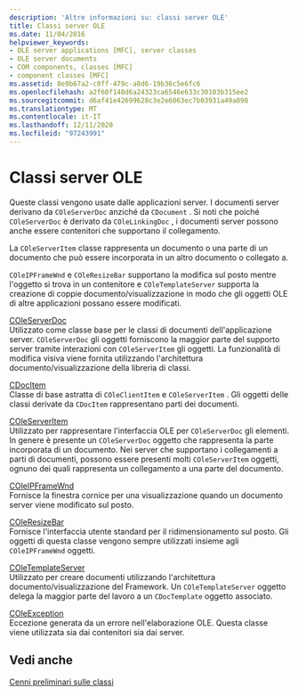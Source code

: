 ```yaml
---
description: 'Altre informazioni su: classi server OLE'
title: Classi server OLE
ms.date: 11/04/2016
helpviewer_keywords:
- OLE server applications [MFC], server classes
- OLE server documents
- COM components, classes [MFC]
- component classes [MFC]
ms.assetid: 8e9b67a2-c0ff-479c-a8d6-19b36c5e6fc6
ms.openlocfilehash: a2f60f148d6a24323ca6546e633c30103b315ee2
ms.sourcegitcommit: d6af41e42699628c3e2e6063ec7b03931a49a098
ms.translationtype: MT
ms.contentlocale: it-IT
ms.lasthandoff: 12/11/2020
ms.locfileid: "97243991"
---
```

# <a name="ole-server-classes"></a>Classi server OLE

Queste classi vengono usate dalle applicazioni server. I documenti server derivano da `COleServerDoc` anziché da `CDocument` . Si noti che poiché `COleServerDoc` è derivato da `COleLinkingDoc` , i documenti server possono anche essere contenitori che supportano il collegamento.

La `COleServerItem` classe rappresenta un documento o una parte di un documento che può essere incorporata in un altro documento o collegato a.

`COleIPFrameWnd` e `COleResizeBar` supportano la modifica sul posto mentre l'oggetto si trova in un contenitore e `COleTemplateServer` supporta la creazione di coppie documento/visualizzazione in modo che gli oggetti OLE di altre applicazioni possano essere modificati.

[COleServerDoc](reference/coleserverdoc-class.md)<br/>
Utilizzato come classe base per le classi di documenti dell'applicazione server. `COleServerDoc` gli oggetti forniscono la maggior parte del supporto server tramite interazioni con `COleServerItem` gli oggetti. La funzionalità di modifica visiva viene fornita utilizzando l'architettura documento/visualizzazione della libreria di classi.

[CDocItem](reference/cdocitem-class.md)<br/>
Classe di base astratta di `COleClientItem` e `COleServerItem` . Gli oggetti delle classi derivate da `CDocItem` rappresentano parti dei documenti.

[COleServerItem](reference/coleserveritem-class.md)<br/>
Utilizzato per rappresentare l'interfaccia OLE per `COleServerDoc` gli elementi. In genere è presente un `COleServerDoc` oggetto che rappresenta la parte incorporata di un documento. Nei server che supportano i collegamenti a parti di documenti, possono essere presenti molti `COleServerItem` oggetti, ognuno dei quali rappresenta un collegamento a una parte del documento.

[COleIPFrameWnd](reference/coleipframewnd-class.md)<br/>
Fornisce la finestra cornice per una visualizzazione quando un documento server viene modificato sul posto.

[COleResizeBar](reference/coleresizebar-class.md)<br/>
Fornisce l'interfaccia utente standard per il ridimensionamento sul posto. Gli oggetti di questa classe vengono sempre utilizzati insieme agli `COleIPFrameWnd` oggetti.

[COleTemplateServer](reference/coletemplateserver-class.md)<br/>
Utilizzato per creare documenti utilizzando l'architettura documento/visualizzazione del Framework. Un `COleTemplateServer` oggetto delega la maggior parte del lavoro a un `CDocTemplate` oggetto associato.

[COleException](reference/coleexception-class.md)<br/>
Eccezione generata da un errore nell'elaborazione OLE. Questa classe viene utilizzata sia dai contenitori sia dai server.

## <a name="see-also"></a>Vedi anche

[Cenni preliminari sulle classi](class-library-overview.md)
